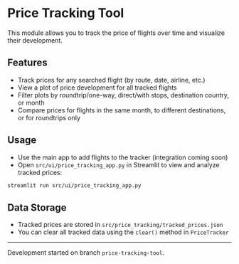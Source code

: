 # Price Tracking Tool

This module allows you to track the price of flights over time and visualize their development.

## Features
- Track prices for any searched flight (by route, date, airline, etc.)
- View a plot of price development for all tracked flights
- Filter plots by roundtrip/one-way, direct/with stops, destination country, or month
- Compare prices for flights in the same month, to different destinations, or for roundtrips only

## Usage
- Use the main app to add flights to the tracker (integration coming soon)
- Open `src/ui/price_tracking_app.py` in Streamlit to view and analyze tracked prices:

```bash
streamlit run src/ui/price_tracking_app.py
```

## Data Storage
- Tracked prices are stored in `src/price_tracking/tracked_prices.json`
- You can clear all tracked data using the `clear()` method in `PriceTracker`

---

Development started on branch `price-tracking-tool`.
